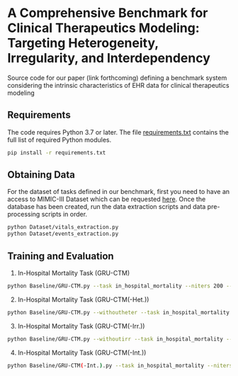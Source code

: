 # A Comprehensive Benchmark for Clinical Therapeutics Modeling: Targeting Heterogeneity, Irregularity, and Interdependency

Source code for our paper (link forthcoming) defining a benchmark system considering the intrinsic characteristics of EHR data for clinical therapeutics modeling

## Requirements
The code requires Python 3.7 or later. The file [requirements.txt](requirements.txt) contains the full list of
required Python modules.
```bash
pip install -r requirements.txt
```


## Obtaining Data
For the dataset of tasks defined in our benchmark, first you need to have an access to MIMIC-III Dataset which can be requested [here](https://mimic.physionet.org/gettingstarted/access/). 
Once the database has been created, run the data extraction scripts and data pre-processing scripts in order.
```bash
python Dataset/vitals_extraction.py
python Dataset/events_extraction.py
```

## Training and Evaluation

1. In-Hospital Mortality Task (GRU-CTM)
```bash
python Baseline/GRU-CTM.py --task in_hospital_mortality --niters 200 --alpha 5 --lr 0.0001 --batch-size 32 --rec-hidden 128 --num-heads 4 --sample-times 5 --least-winsize 0.5 --with-treatment --causal-masking --seed 0
```
2. In-Hospital Mortality Task (GRU-CTM(-Het.))
```bash
python Baseline/GRU-CTM.py --withoutheter --task in_hospital_mortality --niters 200 --alpha 5 --lr 0.0001 --batch-size 32 --rec-hidden 128 --num-heads 4 --sample-times 5 --least-winsize 0.5 --with-treatment --seed 0
```

3. In-Hospital Mortality Task (GRU-CTM(-Irr.))
```bash
python Baseline/GRU-CTM.py --withoutirr --task in_hospital_mortality --niters 200 --alpha 5 --lr 0.0001 --batch-size 32 --rec-hidden 128 --num-heads 4 --sample-times 5 --least-winsize 0.5 --with-treatment --seed 0
```
4. In-Hospital Mortality Task (GRU-CTM(-Int.))
```bash
python Baseline/GRU-CTM(-Int.).py --task in_hospital_mortality --niters 200 --alpha 5 --lr 0.0001 --batch-size 32 --rec-hidden 128 --num-heads 4 --sample-times 5 --with-treatment --causal-masking --seed 0
```




